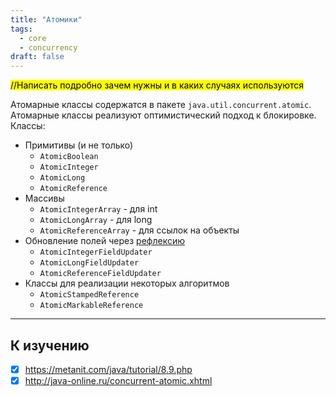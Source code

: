 ```yaml
---
title: "Атомики"
tags:
  - core
  - concurrency
draft: false
---
```


<mark>//Написать подробно зачем нужны и в каких случаях используются
</mark>

Атомарные классы содержатся в пакете `java.util.concurrent.atomic`.
Атомарные классы реализуют оптимистический подход к блокировке.
Классы:

- Примитивы (и не только)
    - `AtomicBoolean`
    - `AtomicInteger`
    - `AtomicLong`
    - `AtomicReference`
- Массивы
    - `AtomicIntegerArray` - для int
    - `AtomicLongArray` - для long
    - `AtomicReferenceArray` - для ссылок на объекты
- Обновление полей через [рефлексию](reflection.md)
    - `AtomicIntegerFieldUpdater`
    - `AtomicLongFieldUpdater`
    - `AtomicReferenceFieldUpdater`
- Классы для реализации некоторых алгоритмов
    - `AtomicStampedReference`
    - `AtomicMarkableReference`

---

## К изучению

- [X] https://metanit.com/java/tutorial/8.9.php
- [X] http://java-online.ru/concurrent-atomic.xhtml